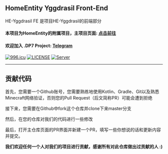 ## HomeEntity Yggdrasil Front-End
HE-Yggdrasil FE 是项目HE-Yggdrasil的前端部分

#### 本项目为HomeEntity的附属项目，主项目页面: [点击前往](https://github.com/DP7-Network/HomeEntity)

#### 欢迎加入 .DP7 Project: [Telegram](https://t.me/joinchat/VLCaSV6zKJJjZDQ1)

[![996.icu](https://img.shields.io/badge/link-996.icu-red.svg)](https://996.icu)
[![LICENSE](https://img.shields.io/badge/license-Anti%20996-blue.svg)](https://github.com/996icu/996.ICU/blob/master/LICENSE)
[![Server](https://hello-minecraft-api-production.up.railway.app/api/ping-svg/2704ba23.123nat.com:26588 )](https://hello-minecraft-api-production.up.railway.app/api/ping-svg/2704ba23.123nat.com:26588)

---
贡献代码
---
首先，您需要一个Github账号，您需要熟练地使用Kotlin、Gradle、Git以及熟悉Minecraft网络验证，否则您的Pull Request（后文简称PR）可能会遭到拒绝

接下来，您需要在Github中fork这个仓库并clone下来master分支

然后，在您的仓库对我们的代码进行一些修改

最后，打开主仓库页面的PR界面并新建一个PR，填写一些你想说的话和更新内容并提交。

**我们欢迎任何一个人对我们的项目进行贡献，感谢所有对此仓库做出过贡献的人 :)**
